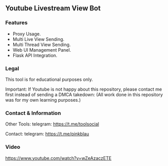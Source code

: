 ## Youtube Livestream View Bot

### Features
* Proxy Usage.
* Multi Live View Sending.
* Multi Thread View Sending.
* Web UI Management Panel.
* Flask API Integration.

### Legal
This tool is for educational purposes only.

Important: If Youtube is not happy about this repository, please contact me first instead of sending a DMCA takedown: (All work done in this repository was for my own learning purposes.)

### Contact & Information
Other Tools: telegram: https://t.me/toolsocial

Contact: telegram: https://t.me/pinkblau

### Video
https://www.youtube.com/watch?v=wZeAzaczETE
